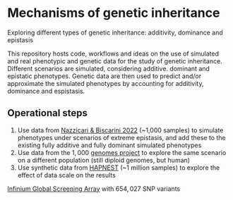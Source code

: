 # Mechanisms of genetic inheritance
Exploring different types of genetic inheritance: additivity, dominance and epistasis

This repository hosts code, workflows and ideas on the use of simulated and real phenotypic and genetic data for the study of genetic inheritance.
Different scenarios are simulated, considering additive. dominant and epistatic phenotypes. Genetic data are then used to predict and/or approximate the simulated phenotypes by accounting for additivity, dominance and espistasis.

## Operational steps

1. Use data from [Nazzicari & Biscarini 2022](https://www.nature.com/articles/s41598-022-24405-0) (~1,000 samples) to simulate phenotypes under scenarios of extreme epistasis, and add these to the existing fully additive and fully dominant simulated phenotypes
2. Use data from the $1,000$ [genomes project](https://www.internationalgenome.org/) to explore the same scenario on a different population (still diploid genomes, but human)
3. Use synthetic data from [HAPNEST](https://www.ebi.ac.uk/biostudies/studies/S-BSST936) (~1 million samples) to explore the effect of data scale on the results

[Infinium Global Screening Array](https://www.illumina.com/products/by-type/microarray-kits/infinium-global-screening.html) with $654,027$ SNP variants
